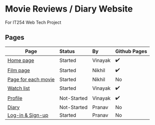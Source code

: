 # Movie Reviews / Diary Website

For IT254 Web Tech Project

## Pages 

| Page |  Status | By | Github Pages | 
|---------------------------|:---------------------------|:---------------------------|:---------------------------|
| [Home page](https://vinayakj02.github.io/Movie-site-IT254/homepage/homepage.html) | Started | Vinayak |  :heavy_check_mark: |
| [Film page](https://vinayakj02.github.io/Movie-site-IT254/FilmPage/Film.html) | Started | Nikhil |  :heavy_check_mark: |
| [Page for each movie]() |  Started | Nikhil | No |
| [Watch list](https://vinayakj02.github.io/Movie-site-IT254/watchlist-page/watchlist.html) |  Started | Vinayak |  :heavy_check_mark: |
| [Profile](https://vinayakj02.github.io/Movie-site-IT254/profile-page/profile-page.html) |  Not-Started | Vinayak  | :heavy_check_mark: |
| [Diary]() |  Not-Started |  Pranav | No |
| [Log-in & Sign-up]() |  Started |  Pranav | No |
